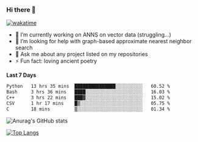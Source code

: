 ### Hi there 👋

[![wakatime](https://wakatime.com/badge/user/8906da98-c623-4aff-ac00-99cb42e09b38.svg)](https://wakatime.com/@8906da98-c623-4aff-ac00-99cb42e09b38)

- 🔭 I’m currently working on ANNS on vector data (struggling...)
- 🤔 I’m looking for help with graph-based approximate nearest neighbor search
- 💬 Ask me about any project listed on my repositories
- ⚡ Fun fact: loving ancient poetry


**Last 7 Days**
<!--START_SECTION:waka-->

```txt
Python   13 hrs 35 mins  ███████████████░░░░░░░░░░   60.52 %
Bash     3 hrs 36 mins   ████░░░░░░░░░░░░░░░░░░░░░   16.03 %
C++      3 hrs 22 mins   ███▓░░░░░░░░░░░░░░░░░░░░░   15.02 %
CSV      1 hr 17 mins    █▒░░░░░░░░░░░░░░░░░░░░░░░   05.75 %
C        18 mins         ▒░░░░░░░░░░░░░░░░░░░░░░░░   01.34 %
```

<!--END_SECTION:waka-->

![Anurag's GitHub stats](https://github-readme-stats.vercel.app/api?username=matchyc&count_private=true&show_icons=true&theme=vue)

[![Top Langs](https://github-readme-stats.vercel.app/api/top-langs/?username=matchyc&langs_count=4&&hide=perl,raku,html,javascript,shell,roff,prolog)](https://github.com/anuraghazra/github-readme-stats)
